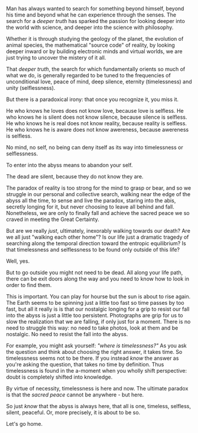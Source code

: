 Man has always wanted to search for something beyond himself, beyond his time and beyond what he can experience through the senses.
The search for a *deeper truth* has sparked the passion for looking deeper into the world with science, and deeper into the science with philosophy.

Whether it is through studying the geology of the planet, the evolution of animal species, the mathematical "source code" of reality, by looking deeper inward or by building electronic minds and virtual worlds, we are just trying to uncover the mistery of it all.

That *deeper truth*, the search for which fundamentally orients so much of what we do, is generally regarded to be tuned to the frequencies of unconditional love, peace of mind, deep silence, eternity (timelessness) and unity (selflessness).

But there is a paradoxical irony: that once you recognize it, you miss it.

He who knows he loves does not know love, because love is selfless.
He who knows he is silent does not know silence, because silence is selfless.
He who knows he is real does not know reality, because reality is selfless.
He who knows he is aware does not know awereness, because awereness is selfless.

No mind, no self, no being can deny itself as its way into timelessness or selflessness.

To enter into the abyss means to abandon your self.

The dead are silent, because they do not know they are.

The paradox of reality is too strong for the mind to grasp or bear, and so we struggle in our personal and collective search, walking near the edge of the abyss all the time, to sense and live the paradox, staring into the abis, secretly longing for it, but never choosing to leave all behind and fall.
Nonetheless, we are only to finally fall and achieve the sacred peace we so craved in meeting the Great Certainty.

But are we really *just*, ultimately, inexorably walking towards our death?
Are we all just "walking each other home"?
Is our life just a dramatic tragedy of searching along the temporal direction toward the entropic equilibrium?
Is that timelessness and selflessness to be found only outside of this life?

Well, yes.

But to go outside you might not need to be dead.
All along your life path, there can be exit doors along the way and you need to know how to look in order to find them.

This is important.
You can play for hourse but the sun is about to rise again.
The Earth seems to be spinning just a little too fast so time passes by too fast, but all it really is is that our nostalgic longing for a grip to resist our fall into the abyss is just a little too persistent.
Photographs are grip for us to slow the realization that we are falling, if only just for a moment.
There is no need to struggle this way: no need to take photos, look at them and be nostalgic.
No need to resist the fall into the abyss.

For example, you might ask yourself: *"where is timelessness?"*
As you ask the question and think about choosing the right answer, it takes time.
So timelessness seems not to be there.
If you instead *know* the answer as you're asking the question, that takes no time by definition.
Thus timelessness is found in the a-moment when you wholly shift perspective: doubt is completely shifted into knowledge.

By virtue of necessity, timelessness is here and now.
The ultimate paradox is that the *sacred peace* cannot be anywhere - but here.

So just *know* that the abyss is always here, that all is one, timeless, selfless, silent, peaceful.
Or, more precisely, it is about to be so.

Let's go home.
